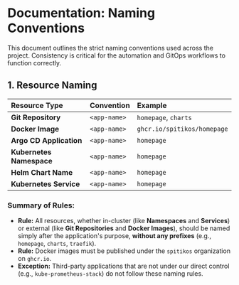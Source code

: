 # Documentation: Naming Conventions

This document outlines the strict naming conventions used across the project. Consistency is critical for the automation and GitOps workflows to function correctly.

## 1. Resource Naming

| Resource Type            | Convention   | Example                     |
| :----------------------- | :----------- | :-------------------------- |
| **Git Repository**       | `<app-name>` | `homepage`, `charts`        |
| **Docker Image**         | `<app-name>` | `ghcr.io/spitikos/homepage` |
| **Argo CD Application**  | `<app-name>` | `homepage`                  |
| **Kubernetes Namespace** | `<app-name>` | `homepage`                  |
| **Helm Chart Name**      | `<app-name>` | `homepage`                  |
| **Kubernetes Service**   | `<app-name>` | `homepage`                  |

### Summary of Rules:

- **Rule:** All resources, whether in-cluster (like **Namespaces** and **Services**) or external (like **Git Repositories** and **Docker Images**), should be named simply after the application's purpose, **without any prefixes** (e.g., `homepage`, `charts`, `traefik`).
- **Rule:** Docker images must be published under the `spitikos` organization on `ghcr.io`.
- **Exception:** Third-party applications that are not under our direct control (e.g., `kube-prometheus-stack`) do not follow these naming rules.
